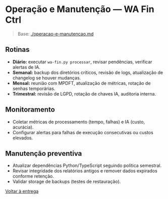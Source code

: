 <!-- proj/05-entrega-e-implantacao/operacao-e-manutencao-spec.md -->
# Operação e Manutenção — WA Fin Ctrl

> Base: [./operacao-e-manutencao.md](./operacao-e-manutencao.md)

## Rotinas
- **Diário:** executar `wa-fin.py processar`, revisar pendências, verificar alertas de IA.
- **Semanal:** backup dos diretórios críticos, revisão de logs, atualização de changelog se houver mudanças.
- **Mensal:** reunião com MPDFT, atualização de métricas, rotação de senhas temporárias.
- **Trimestral:** revisão de LGPD, rotação de chaves IA, auditoria interna.

## Monitoramento
- Coletar métricas de processamento (tempo, falhas) e IA (custo, acurácia).
- Configurar alertas para falhas de execução consecutivas ou custos elevados.

## Manutenção preventiva
- Atualizar dependências Python/TypeScript seguindo política semestral.
- Revisar integridade dos relatórios antigos e remover dados expirados conforme retenção.
- Validar storage de backups (testes de restauração).

[Voltar à entrega](README-spec.md)

